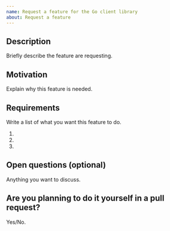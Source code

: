 ```yaml
---
name: Request a feature for the Go client library
about: Request a feature
---
```


## Description

Briefly describe the feature are requesting.

## Motivation

Explain why this feature is needed.

## Requirements

Write a list of what you want this feature to do.

1. 
2. 
3. 

## Open questions (optional)

Anything you want to discuss.

## Are you planning to do it yourself in a pull request?

Yes/No.
